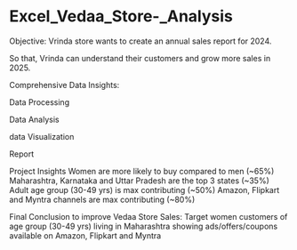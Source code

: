 # Excel_Vedaa_Store-_Analysis

Objective: 
Vrinda store wants to create an annual sales report for 2024. 

So that, Vrinda can understand their customers and grow 
more sales in 2025. 

Comprehensive Data Insights:

Data Processing 

Data Analysis 

data Visualization

Report 

Project Insights 
Women are more likely to buy compared to men (~65%) 
Maharashtra, Karnataka and Uttar Pradesh are the top 3 
states (~35%) 
Adult age group (30-49 yrs) is max contributing (~50%) 
Amazon, Flipkart and Myntra channels are max contributing 
(~80%) 

Final Conclusion to improve Vedaa Store 
Sales: 
Target women customers of age group (30-49 yrs) living in 
Maharashtra showing ads/offers/coupons available on 
Amazon, Flipkart and Myntra 
